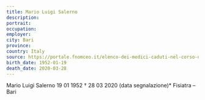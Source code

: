```yaml
---
title: Mario Luigi Salerno
description: 
portrait: 
occupation: 
employer: 
city: Bari
province: 
country: Italy
source: https://portale.fnomceo.it/elenco-dei-medici-caduti-nel-corso-dellepidemia-di-covid-19/
birth_date: 1952-01-19
death_date: 2020-03-28
---
```


Mario Luigi Salerno 19 01 1952 † 28 03 2020 (data segnalazione)*
Fisiatra – Bari